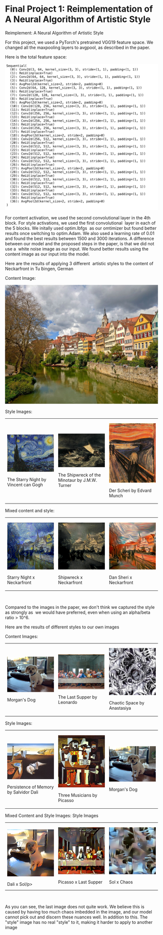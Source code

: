 Final Project 1: Reimplementation of A Neural Algorithm of Artistic Style
=========================================================================

Reimplement: A Neural Algorithm of Artistic Style

For this project, we used a PyTorch's pretrained VGG19 feature space. We changed all the maxpooling layers to avgpool, as described in the paper.

Here is the total feature space:

![](model.png)

For content activation, we used the second convolutional layer in the 4th block. For style activations, we used the first convolutional  layer in each of the 5 blocks. We initally used optim.lbfgs  as our omtimizer but found better results once switching to optim.Adam. We also used a learning rate of 0.01 and found the best results between 1500 and 3000 iterations. A difference between our model and the proposed steps in the paper, is that we did not use a  white noise image as our input. We found better results using the content image as our input into the model.

Here are the results of applying 3 different  artistic styles to the content of Neckarfront in Tu ̈bingen, German

Content Image:

![](content_images/neckarfront.jpg)

Style Images:

<table>
<col width="33%" />
<col width="33%" />
<col width="33%" />
<tbody>
<tr class="odd">
<td align="left"><p><img src="style_images/starry_night.jpg" /></p>
<p>The Starry Night by Vincent can Gogh</p></td>
<td align="left"><p><img src="style_images/shipweck.jpg" /></p>
<p>The Shipwreck of the Minotaur by J.M.W. Turner</p></td>
<td align="left"><p><img src="style_images/the_scream.jpg" /></p>
<p>Der Scheri by Edvard Munch</p></td>
</tr>
</tbody>
</table>

Mixed content and style:

<table>
<col width="33%" />
<col width="33%" />
<col width="33%" />
<tbody>
<tr class="odd">
<td align="left"><p><img src="generated/necktarfront_x_starry_night.png" /></p>
<p>Starry Night x Neckarfront</p></td>
<td align="left"><p><img src="generated/necktarfront_x_shipwreck.png" /></p>
<p>Shipwreck x Neckarfront</p></td>
<td align="left"><p><img src="generated/nacktarfront_x_scream.png" /></p>
<p>Dan Sheri x Neckarfront</p></td>
</tr>
</tbody>
</table>

 

Compared to the images in the paper, we don't think we captured the style as strongly as  we would have preferred, even when using an alpha/beta ratio \> 10\^6. 

Here are the results of different styles to our own images

Content Images:

<table>
<col width="33%" />
<col width="33%" />
<col width="33%" />
<tbody>
<tr class="odd">
<td align="left"><p><img src="content_images/soli.jpg" /></p>
<p>Morgan's Dog</p></td>
<td align="left"><p><img src="content_images/lastupper.jpg" /></p>
<p>The Last Supper by Leonardo</p></td>
<td align="left"><p><img src="content_images/choatic.jpg" /></p>
<p>Chaotic Space by Anastasiya</p></td>
</tr>
</tbody>
</table>

Style Images:

<table>
<col width="33%" />
<col width="33%" />
<col width="33%" />
<tbody>
<tr class="odd">
<td align="left"><p><img src="style_images/memory.jpg" /></p>
<p>Persistence of Memory by Salvidor Dali</p></td>
<td align="left"><p><img src="style_images/picasso.jpg" /></p>
<p>Three Musicians by Picasso</p></td>
<td align="left"><p><img src="content_images/soli.jpg" /></p>
<p>Morgan's Dog</p></td>
</tr>
</tbody>
</table>

Mixed Content and Style Images: Style Images

<table>
<col width="33%" />
<col width="33%" />
<col width="33%" />
<tbody>
<tr class="odd">
<td align="left"><p><img src="generated/sol_x_memory.png" /></p>
Dali x Sol/p&gt;</td>
<td align="left"><p><img src="generated/picasso_x_supper.png" /></p>
<p>Picasso x Last Supper</p></td>
<td align="left"><p><img src="generated/soli_x_chaos.png" /></p>
<p>Sol x Chaos</p></td>
</tr>
</tbody>
</table>

 

As you can see, the last image does not quite work. We believe this is caused by having too much chaos imbedded in the image, and our model cannot pick out and discern these nuances well. In addition to this. The "style" image has no real "style" to it, making it harder to apply to another image
